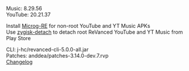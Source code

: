 Music: 8.29.56  
YouTube: 20.21.37  

Install [Microg-RE](https://github.com/WSTxda/MicroG-RE/releases/latest) for non-root YouTube and YT Music APKs  
Use [zygisk-detach](https://github.com/j-hc/zygisk-detach) to detach root ReVanced YouTube and YT Music from Play Store
  
CLI: j-hc/revanced-cli-5.0.0-all.jar  
Patches: anddea/patches-3.14.0-dev.7.rvp  
[Changelog](https://github.com/anddea/revanced-patches/releases/tag/v3.14.0-dev.7)  
